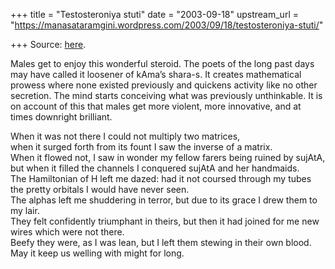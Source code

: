 +++
title = "Testosteroniya stuti"
date = "2003-09-18"
upstream_url = "https://manasataramgini.wordpress.com/2003/09/18/testosteroniya-stuti/"

+++
Source: [here](https://manasataramgini.wordpress.com/2003/09/18/testosteroniya-stuti/).

Males get to enjoy this wonderful steroid. The poets of the long past
days may have called it loosener of kAma’s shara-s. It creates
mathematical prowess where none existed previously and quickens activity
like no other secretion. The mind starts conceiving what was previously
unthinkable. It is on account of this that males get more violent, more
innovative, and at times downright brilliant.

When it was not there I could not multiply two matrices,  
when it surged forth from its fount I saw the inverse of a matrix.  
When it flowed not, I saw in wonder my fellow farers being ruined by
sujAtA,  
but when it filled the channels I conquered sujAtA and her handmaids.  
The Hamiltonian of H left me dazed: had it not coursed through my tubes
the pretty orbitals I would have never seen.  
The alphas left me shuddering in terror, but due to its grace I drew
them to my lair.  
They felt confidently triumphant in theirs, but then it had joined for
me new wires which were not there.  
Beefy they were, as I was lean, but I left them stewing in their own
blood.  
May it keep us welling with might for long.

